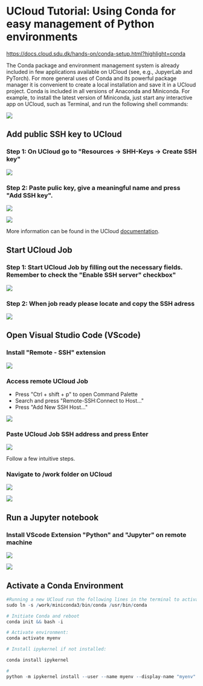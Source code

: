 # UCloud Tutorial: Using Conda for easy management of Python environments

https://docs.cloud.sdu.dk/hands-on/conda-setup.html?highlight=conda

The Conda package and environment management system is already included in few applications available on UCloud (see, e.g., JupyerLab and PyTorch). For more general uses of Conda and its powerful package manager it is convenient to create a local installation and save it in a UCloud project.
Conda is included in all versions of Anaconda and Miniconda. For example, to install the latest version of Miniconda, just start any interactive app on UCloud, such as Terminal, and run the following shell commands:

![](/Tutorials/SSH/image1.PNG)

## Add public SSH key to UCloud

### Step 1: On UCloud go to "Resources -> SHH-Keys -> Create SSH key" 

![](/Tutorials/SSH/image2.PNG)

### Step 2: Paste pulic key, give a meaningful name and press "Add SSH key". 

![](/Tutorials/SSH/image3.PNG)


![](/Tutorials/SSH/image4.PNG)


More information can be found in the UCloud [documentation](https://docs.cloud.sdu.dk/Apps/general_settings.html#configure-ssh-access).


## Start UCloud Job

### Step 1: Start UCloud Job by filling out the necessary fields. **Remember to check the "Enable SSH server" checkbox"**

![](/Tutorials/SSH/image5.PNG)

### Step 2: When job ready please locate and copy the SSH adress 

![](/Tutorials/SSH/image6.PNG)

## Open Visual Studio Code (VScode)

### Install "Remote - SSH" extension

![](/Tutorials/SSH/image7.PNG)

### Access remote UCloud Job

- Press "Ctrl + shift + p" to open Command Palette
- Search and press "Remote-SSH:Connect to Host..."
- Press "Add New SSH Host..."

![](/Tutorials/SSH/image8.PNG)

### Paste UCloud Job SSH address and press Enter
![](/Tutorials/SSH/iImage9.PNG)

Follow a few intuitive steps.


### Navigate to /work folder on UCloud

![](/Tutorials/SSH/image10.PNG)


![](/Tutorials/SSH/image11.PNG)



## Run a Jupyter notebook

### Install VScode Extension "Python" and "Jupyter" on remote machine

![](/Tutorials/SSH/image12.PNG)


![](/Tutorials/SSH/image13.PNG)


## Activate a Conda Environment


```R
#Running a new UCloud run the following lines in the terminal to activate Conda:
sudo ln -s /work/miniconda3/bin/conda /usr/bin/conda

# Initiate Conda and reboot 
conda init && bash -i

# Activate environment:
conda activate myenv

# Install ipykernel if not installed:

conda install ipykernel

# 
python -m ipykernel install --user --name myenv --display-name "myenv"
```
